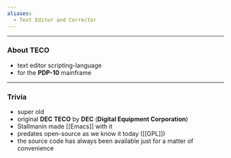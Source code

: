 ```yaml
---
aliases:
  - Text Editor and Corrector
---
```

---

### About TECO

- text editor scripting-language
- for the **PDP-10** mainframe

---

### Trivia

- super old
- original **DEC TECO** by **DEC** (**Digital Equipment Corporation**) 
- Stallmanin made [[Emacs]] with it
- predates open-source as we know it today ([[GPL]])
- the source code has always been available just for a matter of convenience
